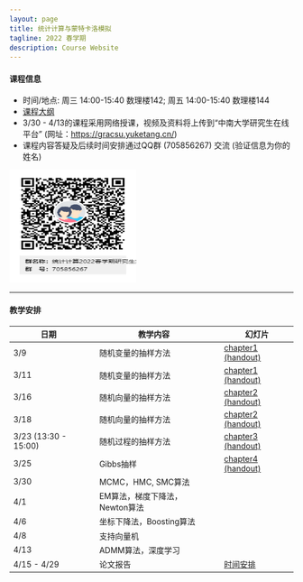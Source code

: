 ```yaml
---
layout: page
title: 统计计算与蒙特卡洛模拟
tagline: 2022 春学期
description: Course Website
---
```


#### 课程信息
* 时间/地点: 周三 14:00-15:40 数理楼142; 周五 14:00-15:40 数理楼144
* [课程大纲](Lectures/syllabus2022spring.pdf)
* 3/30 - 4/13的课程采用网络授课，视频及资料将上传到“中南大学研究生在线平台” (网址：https://gracsu.yuketang.cn/)
* 课程内容答疑及后续时间安排通过QQ群 (705856267) 交流 (验证信息为你的姓名)

<img src="Lectures/QRcode.png" alt="统计计算2022春学期研究生交流群" style="height: 200px; width:225px;"/>

---
#### 教学安排

| 日期 | | 教学内容 | |  幻灯片  | 
|---------------|---|--------------------------------|---|----------|
| 3/9 || 随机变量的抽样方法 || [chapter1](Lectures/chapter1.pdf) [(handout)](Lectures/chapter1_handout.pdf) |
| 3/11 || 随机变量的抽样方法 || [chapter1](Lectures/chapter1.pdf) [(handout)](Lectures/chapter1_handout.pdf) |
| 3/16 || 随机向量的抽样方法 || [chapter2](Lectures/chapter2.pdf) [(handout)](Lectures/chapter2_handout.pdf) |
| 3/18 || 随机向量的抽样方法 || [chapter2](Lectures/chapter2.pdf) [(handout)](Lectures/chapter2_handout.pdf) |
| 3/23 (13:30 - 15:00) || 随机过程的抽样方法 || [chapter3](Lectures/chapter3.pdf) [(handout)](Lectures/chapter3_handout.pdf)  |
| 3/25 || Gibbs抽样 || [chapter4](Lectures/chapter4.pdf) [(handout)](Lectures/chapter4_handout.pdf) |
| 3/30 || MCMC，HMC, SMC算法 ||  |
| 4/1 || EM算法，梯度下降法，Newton算法 ||  |
| 4/6 || 坐标下降法，Boosting算法 ||  |
| 4/8 || 支持向量机 ||  |
| 4/13 || ADMM算法，深度学习 ||  |
| 4/15 - 4/29 ||  论文报告  || [时间安排](https://docs.qq.com/sheet/DRHdUU1hIeVB5Z2ln?tab=BB08J2) |

